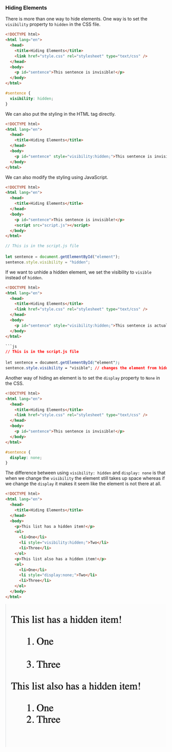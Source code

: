 ### Hiding Elements

There is more than one way to hide elements. One way is to set the `visibility` property to `hidden` in the CSS file.

```html
<!DOCTYPE html>
<html lang="en">
  <head>
    <title>Hiding Elements</title>
    <link href="style.css" rel="stylesheet" type="text/css" />
  </head>
  <body>
    <p id="sentence">This sentence is invisible!</p>
  </body>
</html>
```

```css
#sentence {
  visibility: hidden;
}
```

We can also put the styling in the HTML tag directly.

```html
<!DOCTYPE html>
<html lang="en">
  <head>
    <title>Hiding Elements</title>
  </head>
  <body>
    <p id="sentence" style="visibility:hidden;">This sentence is invisible!</p>
  </body>
</html>
```

We can also modify the styling using JavaScript.

```html
<!DOCTYPE html>
<html lang="en">
  <head>
    <title>Hiding Elements</title>
  </head>
  <body>
    <p id="sentence">This sentence is invisible!</p>    
    <script src="script.js"></script>
  </body>
</html>
```

```js
// This is in the script.js file

let sentence = document.getElementById("element");
sentence.style.visibility = "hidden";
```

If we want to unhide a hidden element, we set the visibility to `visible` instead of `hidden`.

```html
<!DOCTYPE html>
<html lang="en">
  <head>
    <title>Hiding Elements</title>
    <link href="style.css" rel="stylesheet" type="text/css" />
  </head>
  <body>
    <p id="sentence" style="visibility:hidden;">This sentence is actually visible!</p>
  </body>
</html>
```

```css
```js
// This is in the script.js file

let sentence = document.getElementById("element");
sentence.style.visibility = "visible"; // changes the element from hidden to visible
```

Another way of hiding an element is to set the `display` property to `None` in the CSS.

```html
<!DOCTYPE html>
<html lang="en">
  <head>
    <title>Hiding Elements</title>
    <link href="style.css" rel="stylesheet" type="text/css" />
  </head>
  <body>
    <p id="sentence">This sentence is invisible!</p>
  </body>
</html>
```

```css
#sentence {
  display: none;
}
```

The difference between using `visibility: hidden` and `display: none` is that when we change the `visibility` the element still takes up space whereas if we change the `display` it makes it seem like the element is not there at all.

```html
<!DOCTYPE html>
<html lang="en">
  <head>
    <title>Hiding Elements</title>
  </head>
  <body>
    <p>This list has a hidden item!</p>
    <ol>
      <li>One</li>
      <li style="visibility:hidden;">Two</li>
      <li>Three</li>
    </ol>
    <p>This list also has a hidden item!</p>
    <ol>
      <li>One</li>
      <li style="display:none;">Two</li>
      <li>Three</li>
    </ol>
  </body>
</html>
```

![](../../Images/HTML_Hiding_1.png)
